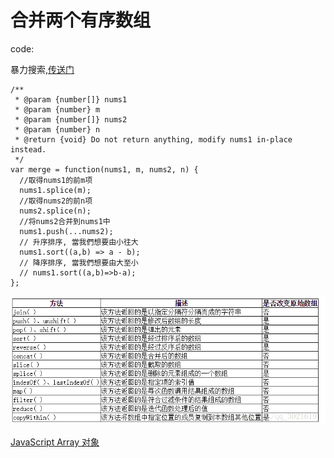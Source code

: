 # 合并两个有序数组

code:

暴力搜索,[传送门](https://leetcode-cn.com/problems/two-sum/)

```
/**
 * @param {number[]} nums1
 * @param {number} m
 * @param {number[]} nums2
 * @param {number} n
 * @return {void} Do not return anything, modify nums1 in-place instead.
 */
var merge = function(nums1, m, nums2, n) {
  //取得nums1的前m项
  nums1.splice(m);
  //取得nums2的前n项
  nums2.splice(n);
  //将nums2合并到nums1中
  nums1.push(...nums2);
  // 升序排序, 當我們想要由小往大
  nums1.sort((a,b) => a - b);
  // 降序排序, 當我們想要由大至小
  // nums1.sort((a,b)=>b-a);
};
```

![js_array](../images/leetcode/js_array.png)

[JavaScript Array 对象](https://www.w3school.com.cn/jsref/jsref_obj_array.asp)
